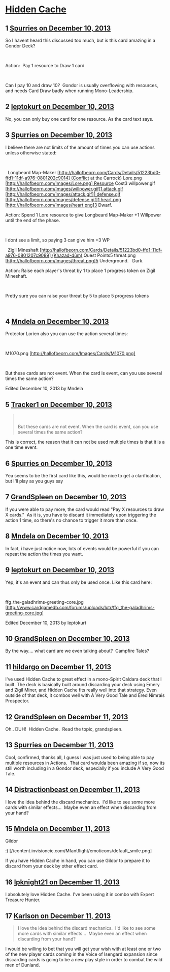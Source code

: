 # [Hidden Cache](https://community.fantasyflightgames.com/topic/94949-hidden-cache/)

## 1 [Spurries on December 10, 2013](https://community.fantasyflightgames.com/topic/94949-hidden-cache/?do=findComment&comment=927344)

So I havent heard this discussed too much, but is this card amazing in a Gondor Deck?

 

Action:  Pay 1 resource to Draw 1 card

 

Can I pay 10 and draw 10?  Gondor is usually overflowing with resources, and needs Card Draw badly when running Mono-Leadership.

## 2 [leptokurt on December 10, 2013](https://community.fantasyflightgames.com/topic/94949-hidden-cache/?do=findComment&comment=927365)

No, you can only buy one card for one resource. As the card text says.

## 3 [Spurries on December 10, 2013](https://community.fantasyflightgames.com/topic/94949-hidden-cache/?do=findComment&comment=927371)

I believe there are not limits of the amount of times you can use actions unless otherwise stated:

 

 
Longbeard Map-Maker [http://hallofbeorn.com/Cards/Details/51223bd0-ffd1-11df-a976-0801202c9014] (Conflict at the Carrock)
Lore.png [http://hallofbeorn.com/Images/Lore.png] Resource Cost3 willpower.gif [http://hallofbeorn.com/Images/willpower.gif]1 attack.gif [http://hallofbeorn.com/Images/attack.gif]1 defense.gif [http://hallofbeorn.com/Images/defense.gif]1 heart.png [http://hallofbeorn.com/Images/heart.png]3
Dwarf.   

Action: Spend 1 Lore resource to give Longbeard Map-Maker +1 Willpower until the end of the phase.

 

I dont see a limit, so paying 3 can give him +3 WP

 
Zigil Mineshaft [http://hallofbeorn.com/Cards/Details/51223bd0-ffd1-11df-a976-0801207c9089] (Khazad-dûm)
Quest Points5 threat.png [http://hallofbeorn.com/Images/threat.png]5
Underground.   Dark.   

Action: Raise each player's threat by 1 to place 1 progress token on Zigil Mineshaft.

 

Pretty sure you can raise your threat by 5 to place 5 progress tokens

 

## 4 [Mndela on December 10, 2013](https://community.fantasyflightgames.com/topic/94949-hidden-cache/?do=findComment&comment=927377)

Protector Lorien also you can use the action several times:

 

M1070.png [http://hallofbeorn.com/Images/Cards/M1070.png]

 

But these cards are not event. When the card is event, can you use several times the same action?

Edited December 10, 2013 by Mndela

## 5 [Tracker1 on December 10, 2013](https://community.fantasyflightgames.com/topic/94949-hidden-cache/?do=findComment&comment=927379)

>  
> 
> But these cards are not event. When the card is event, can you use several times the same action?

This is correct, the reason that it can not be used multiple times is that it is a one time event.

## 6 [Spurries on December 10, 2013](https://community.fantasyflightgames.com/topic/94949-hidden-cache/?do=findComment&comment=927388)

Yea seems to be the first card like this, would be nice to get a clarification, but I'll play as you guys say

## 7 [GrandSpleen on December 10, 2013](https://community.fantasyflightgames.com/topic/94949-hidden-cache/?do=findComment&comment=927419)

If you were able to pay more, the card would read "Pay X resources to draw X cards."  As it is, you have to discard it immediately upon triggering the action 1 time, so there's no chance to trigger it more than once.

## 8 [Mndela on December 10, 2013](https://community.fantasyflightgames.com/topic/94949-hidden-cache/?do=findComment&comment=927474)

In fact, i have just notice now, lots of events would be powerful if you can repeat the action the times you want.

## 9 [leptokurt on December 10, 2013](https://community.fantasyflightgames.com/topic/94949-hidden-cache/?do=findComment&comment=927554)

Yep, it's an event and can thus only be used once. Like this card here:

 

ffg_the-galadhrims-greeting-core.jpg [http://www.cardgamedb.com/forums/uploads/lotr/ffg_the-galadhrims-greeting-core.jpg]

Edited December 10, 2013 by leptokurt

## 10 [GrandSpleen on December 10, 2013](https://community.fantasyflightgames.com/topic/94949-hidden-cache/?do=findComment&comment=927765)

By the way.... what card are we even talking about?  Campfire Tales?

## 11 [hildargo on December 11, 2013](https://community.fantasyflightgames.com/topic/94949-hidden-cache/?do=findComment&comment=927809)

I've used Hidden Cache to great effect in a mono-Spirit Caldara deck that I built. The deck is basically built around discarding your deck using Emery and Zigil Miner, and Hidden Cache fits really well into that strategy. Even outside of that deck, it combos well with A Very Good Tale and Ered Nimrais Prospector.

## 12 [GrandSpleen on December 11, 2013](https://community.fantasyflightgames.com/topic/94949-hidden-cache/?do=findComment&comment=927947)

Oh.. DUH!  Hidden Cache.  Read the topic, grandspleen.

## 13 [Spurries on December 11, 2013](https://community.fantasyflightgames.com/topic/94949-hidden-cache/?do=findComment&comment=928100)

Cool, confirmed, thanks all, I guess I was just used to being able to pay multiple resources in Actions.  That card woulda been amazing if so, now its still worth including in a Gondor deck, especially if you include A Very Good Tale.

## 14 [Distractionbeast on December 11, 2013](https://community.fantasyflightgames.com/topic/94949-hidden-cache/?do=findComment&comment=928156)

I love the idea behind the discard mechanics.  I'd like to see some more cards with similar effects...  Maybe even an effect when discarding from your hand?

## 15 [Mndela on December 11, 2013](https://community.fantasyflightgames.com/topic/94949-hidden-cache/?do=findComment&comment=928304)

Gildor

:) [//content.invisioncic.com/Mfantflight/emoticons/default_smile.png]

If you have Hidden Cache in hand, you can use Gildor to prepare it to discard from your deck by other effect card.

## 16 [lpknight21 on December 11, 2013](https://community.fantasyflightgames.com/topic/94949-hidden-cache/?do=findComment&comment=928337)

I absolutely love Hidden Cache. I've been using it in combo with Expert Treasure Hunter.

## 17 [Karlson on December 11, 2013](https://community.fantasyflightgames.com/topic/94949-hidden-cache/?do=findComment&comment=928385)

> I love the idea behind the discard mechanics.  I'd like to see some more cards with similar effects...  Maybe even an effect when discarding from your hand?

I would be willing to bet that you will get your wish with at least one or two of the new player cards coming in the Voice of Isengard expansion since discarding cards is going to be a new play style in order to combat the wild men of Dunland.  

